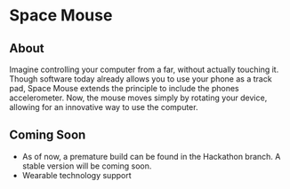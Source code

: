 # Space Mouse
## About
Imagine controlling your computer from a far, without actually touching it. Though software today already allows you to use your phone as a track pad, Space Mouse extends the principle to include the phones accelerometer. Now, the mouse moves simply by rotating your device, allowing for an innovative way to use the computer.
## Coming Soon
- As of now, a premature build can be found in the Hackathon branch. A stable version will be coming soon. 
- Wearable technology support
